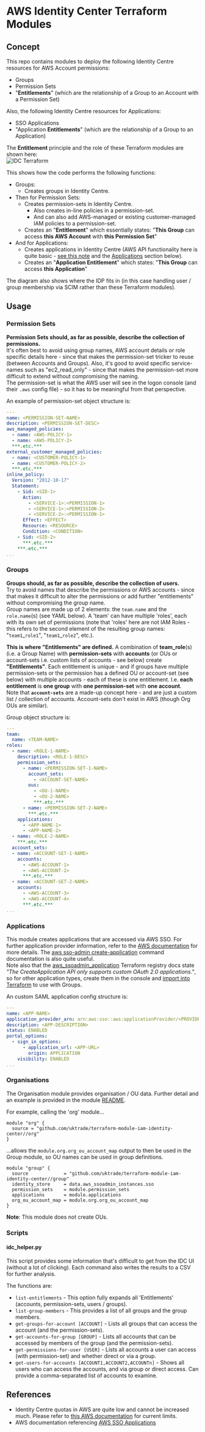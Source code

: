 # AWS Identity Center Terraform Modules

## Concept

This repo contains modules to deploy the following Identity Centre resources for AWS Account permissions:
- Groups
- Permission Sets
- "**Entitlements**" (which are the relationship of a Group to an Account with a Permission Set)

Also, the following Identity Centre resources for Applications:
- SSO Applications
- "Application **Entitlements**" (which are the relationship of a Group to an Application)

The **Entitlement** principle and the role of these Terraform modules are shown here:  
![IDC Terraform](<docs/IDC Terraform.svg>)

This shows how the code performs the following functions:
- Groups:
  - Creates groups in Identity Centre.
- Then for Permission Sets:
  - Creates permission-sets in Identity Centre.
    - Also creates in-line policies in a permission-set.
    - And can also add AWS-managed or existing customer-managed IAM policies to a permission-set.
  - Creates an "**Entitlement**" which essentially states: "**This Group** can access **this AWS Account** with **this Permission Set**"
- And for Applications:
  - Creates applications in Identity Centre (AWS API functionality here is quite basic - [see this note](https://registry.terraform.io/providers/hashicorp/aws/latest/docs/resources/ssoadmin_application) and the [Applications](#applications) section below).
  - Creates an "**Application Entitlement**" which states: "**This Group** can access **this Application**"

The diagram also shows where the IDP fits in (in this case handling user / group membership via SCIM rather than these Terraform modules).


## Usage

### Permission Sets

**Permission Sets should, as far as possible, describe the collection of permissions.**  
It's often best to avoid using group names, AWS account details or role specific details here - since that makes the permission-set tricker to reuse (between Accounts and Groups). Also, it's good to avoid specific service-names such as "ec2_read_only" - since that makes the permission-set more difficult to extend without compromising the naming.  
The permission-set is what the AWS user will see in the logon console (and their `.aws` config file) - so it has to be meaningful from that perspective.

An example of permission-set object structure is:
```YAML
---
name: <PERMISSION-SET-NAME>
description: <PERMISSION-SET-DESC>
aws_managed_policies:
  - name: <AWS-POLICY-1>
  - name: <AWS-POLICY-2>
  ***.etc.***
external_customer_managed_policies:
  - name: <CUSTOMER-POLICY-1>
  - name: <CUSTOMER-POLICY-2>
  ***.etc.***
inline_policy:
  Version: "2012-10-17"
  Statement:
    - Sid: <SID-1>
      Action:
        - <SERVICE-1>:<PERMISSION-1>
        - <SERVICE-1>:<PERMISSION-2>
        - <SERVICE-2>:<PERMISSION-1>
      Effect: <EFFECT>
      Resource: <RESOURCE>
      Condition: <CONDITION>
    - Sid: <SID-2>
      ***.etc.***
    ***.etc.***
...
```

### Groups
**Groups should, as far as possible, describe the collection of users.**  
Try to avoid names that describe the permissions or AWS accounts - since that makes it difficult to alter the permissions or add further "entitlements" without compromising the group name.  
Group names are made up of 2 elements: the `team.name` and the `role.name`(s) (see YAML below). A 'team' can have multiple 'roles', each with its own set of permissions (note that 'roles' here are not IAM Roles - this refers to the second element of the resulting group names: "`team1`\_`role1`", "`team1`\_`role2`", etc.).  

**This is where "Entitlements" are defined.** A combination of **team_role**(s) (i.e. a Group Name) with **permission-sets** with **accounts** (or OUs or account-sets i.e. custom lists of accounts - see below) create **"Entitlements"**. Each entitlement is unique - and if groups have multiple permission-sets or the permission has a defined OU or account-set (see below) with multiple accounts - each of these is one entitlement. I.e. **each entitlement** is **one group** with **one permission-set** with **one account**.  
Note that **`account-sets`** are a made-up concept here - and are just a custom list / collection of accounts. Account-sets don't exist in AWS (though Org OUs are similar).  

Group object structure is:
```YAML
---
team:
  name: <TEAM-NAME>
roles:
  - name: <ROLE-1-NAME>
    description: <ROLE-1-DESC>
    permission_sets:
      - name: <PERMISSION-SET-1-NAME>
        account_sets:
          - <ACCOUNT-SET-NAME>
        ous:
          - <OU-1-NAME>
          - <OU-2-NAME>
          ***.etc.***
      - name: <PERMISSION-SET-2-NAME>
        ***.etc.***
    applications:
      - <APP-NAME-1>
      - <APP-NAME-2>
  - name: <ROLE-2-NAME>
    ***.etc.***
  account_sets:
  - name: <ACCOUNT-SET-1-NAME>
    accounts:
      - <AWS-ACCOUNT-1>
      - <AWS-ACCOUNT-2>
      ***.etc.***
  - name: <ACCOUNT-SET-2-NAME>
    accounts:
      - <AWS-ACCOUNT-3>
      - <AWS-ACCOUNT-4>
      ***.etc.***
...
```

### Applications
This module creates applications that are accessed via AWS SSO. For further application provider information, refer to the [AWS documentation](https://docs.aws.amazon.com/singlesignon/latest/userguide/manage-your-applications.html) for more details. The [aws sso-admin create-application](https://awscli.amazonaws.com/v2/documentation/api/latest/reference/sso-admin/create-application.html) command documentation is also quite useful.  
Note also that the [aws_ssoadmin_application](https://registry.terraform.io/providers/hashicorp/aws/latest/docs/resources/ssoadmin_application) Terraform registry docs state _"The CreateApplication API only supports custom OAuth 2.0 applications."_, so for other application types, create them in the console and [import into Terraform](https://registry.terraform.io/providers/hashicorp/aws/latest/docs/resources/ssoadmin_application#import) to use with Groups.

An custom SAML application config structure is:
```YAML
---
name: <APP-NAME>
application_provider_arn: arn:aws:sso::aws:applicationProvider/<PROVIDER>
description: <APP-DESCRIPTION>
status: ENABLED
portal_options:
  - sign_in_options:
      - application_url: <APP-URL>
        origin: APPLICATION
    visibility: ENABLED
...
```

### Organisations
The Organisation module provides organisation / OU data. Further detail and an example is provided in the module [README](org/README.md).

For example, calling the 'org' module...
```HCL
module "org" {
  source = "github.com/uktrade/terraform-module-iam-identity-center//org"
}
```
...allows the `module.org.org_ou_account_map` output to then be used in the Group module, so OU names can be used in group definitions.
```
module "group" {
  source             = "github.com/uktrade/terraform-module-iam-identity-center//group"
  identity_store     = data.aws_ssoadmin_instances.sso
  permission_sets    = module.permission_sets
  applications       = module.applications
  org_ou_account_map = module.org.org_ou_account_map
}
```
**Note**: This module does not create OUs.

### Scripts
#### idc_helper.py ####
This script provides some information that's difficult to get from the IDC UI (without a lot of clicking). Each command also writes the results to a CSV for further analysis.

The functions are:
- `list-entitlements` - This option fully expands all 'Entitlements' (accounts, permission-sets, users / groups).
- `list-group-members` - This provides a list of all groups and the group members.
- `get-groups-for-account [ACCOUNT]` - Lists all groups that can access the account (and the permission-sets).
- `get-accounts-for-group [GROUP]` - Lists all accounts that can be accessed by members of the group (and the permission-sets).
- `get-permissions-for-user [USER]` - Lists all accounts a user can access (with permission-set) and whether direct or via a group.
- `get-users-for-accounts [ACCOUNT1,ACCOUNT2,ACCOUNTn]` - Shows all users who can access the accounts, and via group or direct access. Can provide a comma-separated list of accounts to examine.

## References
- Identity Centre quotas in AWS are quite low and cannot be increased much. Please refer to [this AWS documentation](https://docs.aws.amazon.com/singlesignon/latest/userguide/limits.html) for current limits.
- AWS documentation referencing [AWS SSO Applications](https://docs.aws.amazon.com/singlesignon/latest/userguide/manage-your-applications.html)
